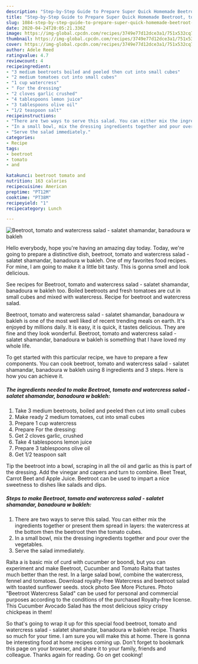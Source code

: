 ```yaml
---
description: "Step-by-Step Guide to Prepare Super Quick Homemade Beetroot, tomato and watercress salad - salatet shamandar, banadoura w bakleh"
title: "Step-by-Step Guide to Prepare Super Quick Homemade Beetroot, tomato and watercress salad - salatet shamandar, banadoura w bakleh"
slug: 1084-step-by-step-guide-to-prepare-super-quick-homemade-beetroot-tomato-and-watercress-salad-salatet-shamandar-banadoura-w-bakleh
date: 2020-04-24T20:05:21.336Z
image: https://img-global.cpcdn.com/recipes/3749e77d12dce3a1/751x532cq70/beetroot-tomato-and-watercress-salad-salatet-shamandar-banadoura-w-bakleh-recipe-main-photo.jpg
thumbnail: https://img-global.cpcdn.com/recipes/3749e77d12dce3a1/751x532cq70/beetroot-tomato-and-watercress-salad-salatet-shamandar-banadoura-w-bakleh-recipe-main-photo.jpg
cover: https://img-global.cpcdn.com/recipes/3749e77d12dce3a1/751x532cq70/beetroot-tomato-and-watercress-salad-salatet-shamandar-banadoura-w-bakleh-recipe-main-photo.jpg
author: Adele Reed
ratingvalue: 4.7
reviewcount: 4
recipeingredient:
- "3 medium beetroots boiled and peeled then cut into small cubes"
- "2 medium tomatoes cut into small cubes"
- "1 cup watercress"
- " For the dressing"
- "2 cloves garlic crushed"
- "4 tablespoons lemon juice"
- "3 tablespoons olive oil"
- "1/2 teaspoon salt"
recipeinstructions:
- "There are two ways to serve this salad. You can either mix the ingredients together or present them spread in layers: the watercress at the bottom then the beetroot then the tomato cubes."
- "In a small bowl, mix the dressing ingredients together and pour over the vegetables."
- "Serve the salad immediately."
categories:
- Recipe
tags:
- beetroot
- tomato
- and

katakunci: beetroot tomato and 
nutrition: 163 calories
recipecuisine: American
preptime: "PT12M"
cooktime: "PT38M"
recipeyield: "1"
recipecategory: Lunch

---
```



![Beetroot, tomato and watercress salad - salatet shamandar, banadoura w bakleh](https://img-global.cpcdn.com/recipes/3749e77d12dce3a1/751x532cq70/beetroot-tomato-and-watercress-salad-salatet-shamandar-banadoura-w-bakleh-recipe-main-photo.jpg)

Hello everybody, hope you're having an amazing day today. Today, we're going to prepare a distinctive dish, beetroot, tomato and watercress salad - salatet shamandar, banadoura w bakleh. One of my favorites food recipes. For mine, I am going to make it a little bit tasty. This is gonna smell and look delicious.

See recipes for Beetroot, tomato and watercress salad - salatet shamandar, banadoura w bakleh too. Boiled beetroots and fresh tomatoes are cut in small cubes and mixed with watercress. Recipe for beetroot and watercress salad.

Beetroot, tomato and watercress salad - salatet shamandar, banadoura w bakleh is one of the most well liked of recent trending meals on earth. It's enjoyed by millions daily. It is easy, it is quick, it tastes delicious. They are fine and they look wonderful. Beetroot, tomato and watercress salad - salatet shamandar, banadoura w bakleh is something that I have loved my whole life.


To get started with this particular recipe, we have to prepare a few components. You can cook beetroot, tomato and watercress salad - salatet shamandar, banadoura w bakleh using 8 ingredients and 3 steps. Here is how you can achieve it.

<!--inarticleads1-->

##### The ingredients needed to make Beetroot, tomato and watercress salad - salatet shamandar, banadoura w bakleh:

1. Take 3 medium beetroots, boiled and peeled then cut into small cubes
1. Make ready 2 medium tomatoes, cut into small cubes
1. Prepare 1 cup watercress
1. Prepare  For the dressing:
1. Get 2 cloves garlic, crushed
1. Take 4 tablespoons lemon juice
1. Prepare 3 tablespoons olive oil
1. Get 1/2 teaspoon salt


Tip the beetroot into a bowl, scraping in all the oil and garlic as this is part of the dressing. Add the vinegar and capers and turn to combine. Beet Treat, Carrot Beet and Apple Juice. Beetroot can be used to impart a nice sweetness to dishes like salads and dips. 

<!--inarticleads2-->

##### Steps to make Beetroot, tomato and watercress salad - salatet shamandar, banadoura w bakleh:

1. There are two ways to serve this salad. You can either mix the ingredients together or present them spread in layers: the watercress at the bottom then the beetroot then the tomato cubes.
1. In a small bowl, mix the dressing ingredients together and pour over the vegetables.
1. Serve the salad immediately.


Raita a is basic mix of curd with cucumber or boondi, but you can experiment and make Beetroot, Cucumber and Tomato Raita that tastes much better than the rest. In a large salad bowl, combine the watercress, fennel and tomatoes. Download royalty-free Watercress and beetroot salad with toasted sunflower seeds. stock photo See More Pictures. Photo &#34;Beetroot Watercress Salad&#34; can be used for personal and commercial purposes according to the conditions of the purchased Royalty-free license. This Cucumber Avocado Salad has the most delicious spicy crispy chickpeas in them! 

So that's going to wrap it up for this special food beetroot, tomato and watercress salad - salatet shamandar, banadoura w bakleh recipe. Thanks so much for your time. I am sure you will make this at home. There is gonna be interesting food at home recipes coming up. Don't forget to bookmark this page on your browser, and share it to your family, friends and colleague. Thanks again for reading. Go on get cooking!
